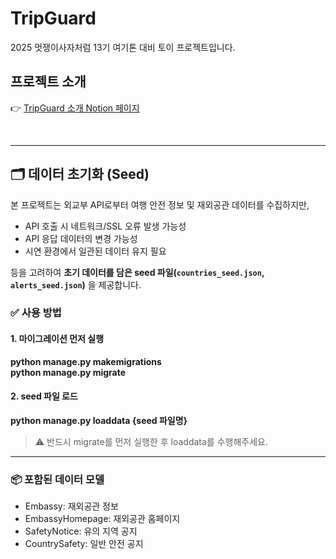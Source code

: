 # TripGuard
2025 멋쟁이사자처럼 13기 여기톤 대비 토이 프로젝트입니다.
## 프로젝트 소개
👉 [TripGuard 소개 Notion 페이지](https://darkened-ozraraptor-48a.notion.site/TripGuard-214f782ba89580daab5ce35e09ce0373?source=copy_link)

<br><hr>

## 🗂️ 데이터 초기화 (Seed)

본 프로젝트는 외교부 API로부터 여행 안전 정보 및 재외공관 데이터를 수집하지만,

- API 호출 시 네트워크/SSL 오류 발생 가능성
- API 응답 데이터의 변경 가능성
- 시연 환경에서 일관된 데이터 유지 필요

등을 고려하여 **초기 데이터를 담은 seed 파일(`countries_seed.json`, `alerts_seed.json`)** 을 제공합니다.

### ✅ 사용 방법

#### 1. 마이그레이션 먼저 실행
**python manage.py makemigrations** <br>
**python manage.py migrate**

#### 2. seed 파일 로드
**python manage.py loaddata {seed 파일명}**


> ⚠️ 반드시 migrate를 먼저 실행한 후 loaddata를 수행해주세요.

<hr>

### **📦 포함된 데이터 모델**

- Embassy: 재외공관 정보
- EmbassyHomepage: 재외공관 홈페이지
- SafetyNotice: 유의 지역 공지
- CountrySafety: 일반 안전 공지
